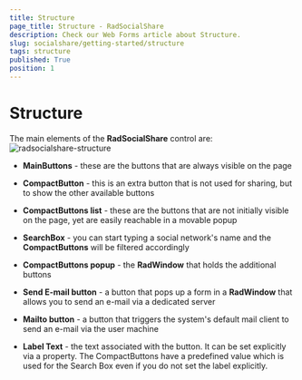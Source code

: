 ```yaml
---
title: Structure
page_title: Structure - RadSocialShare
description: Check our Web Forms article about Structure.
slug: socialshare/getting-started/structure
tags: structure
published: True
position: 1
---
```


# Structure




The main elements of the **RadSocialShare** control are:![radsocialshare-structure](images/radsocialshare-structure.png)

* **MainButtons** - these are the buttons that are always visible on the page

* **CompactButton** - this is an extra button that is not used for sharing, but to show the other available buttons

* **CompactButtons list** - these are the buttons that are not initially visible on the page, yet are easily reachable in a movable popup

* **SearchBox** - you can start typing a social network's name and the **CompactButtons** will be filtered accordingly

* **CompactButtons popup** - the **RadWindow** that holds the additional buttons

* **Send E-mail button** - a button that pops up a form in a **RadWindow** that allows you to send an e-mail via a dedicated server

* **Mailto button** - a button that triggers the system's default mail client to send an e-mail via the user machine

* **Label Text** - the text associated with the button. It can be set explicitly via a property. The CompactButtons have a predefined value which is used for the Search Box even if you do not set the label explicitly.
